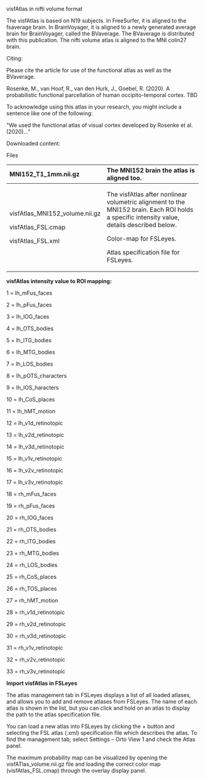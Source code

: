 ﻿visfAtlas in nifti volume format

The visfAtlas is based on N19 subjects. In FreeSurfer, it is aligned to the fsaverage brain. In BrainVoyager, it is aligned to a newly generated average brain for BrainVoyager, called the BVaverage. The BVaverage is distributed with this publication. The nifti volume atlas is aligned to the MNI colin27 brain.

Citing:

Please cite the article for use of the functional atlas as well as the BVaverage.

Rosenke, M., van Hoof, R., van den Hurk, J., Goebel, R. (2020). A probabilistic functional parcellation of human occipito-temporal cortex. TBD

To acknowledge using this atlas in your research, you might include a sentence like one of the following:

"We used the functional atlas of visual cortex developed by Rosenke et al. (2020)…”

Downloaded content:




Files

|MNI152\_T1\_1mm.nii.gz|The MNI152 brain the atlas is aligned too.|
| :- | :- |
|<p>visfAtlas\_MNI152\_volume.nii.gz</p><p></p><p></p><p></p><p>visfAtlas\_FSL.cmap</p><p>visfAtlas\_FSL.xml</p>|<p>The visfAtlas after nonlinear volumetric alignment to the MNI152 brain. Each ROI holds a specific intensity value, details described below.</p><p>Color-map for FSLeyes.</p><p>Atlas specification file for FSLeyes.</p>|




**visfAtlas intensity value to ROI mapping:**

1 = lh\_mFus\_faces

2 = lh\_pFus\_faces

3 = lh\_IOG\_faces

4 = lh\_OTS\_bodies

5 = lh\_ITG\_bodies

6 = lh\_MTG\_bodies

7 = lh\_LOS\_bodies

8 = lh\_pOTS\_characters

9 = lh\_IOS\_haracters

10 = lh\_CoS\_places

11 = lh\_hMT\_motion

12 = lh\_v1d\_retinotopic

13 = lh\_v2d\_retinotopic

14 = lh\_v3d\_retinotopic

15 = lh\_v1v\_retinotopic

16 = lh\_v2v\_retinotopic

17 = lh\_v3v\_retinotopic

18 = rh\_mFus\_faces

19 = rh\_pFus\_faces

20 = rh\_IOG\_faces

21 = rh\_OTS\_bodies

22 = rh\_ITG\_bodies

23 = rh\_MTG\_bodies

24 = rh\_LOS\_bodies

25 = rh\_CoS\_places

26 = rh\_TOS\_places

27 = rh\_hMT\_motion

28 = rh\_v1d\_retinotopic

29 = rh\_v2d\_retinotopic

30 = rh\_v3d\_retinotopic

31 = rh\_v1v\_retinotopic

32 = rh\_v2v\_retinotopic

33 = rh\_v3v\_retinotopic


**Import visfAtlas in FSLeyes**

The atlas management tab in FSLeyes displays a list of all loaded atlases, and allows you to add and remove atlases from FSLeyes. The name of each atlas is shown in the list, but you can click and hold on an atlas to display the path to the atlas specification file.

You can load a new atlas into FSLeyes by clicking the + button and selecting the FSL atlas (.xml) specification file which describes the atlas. To find the management tab; select Settings – Orto View 1 and check the Atlas panel.

The maximum probability map can be visualized by opening the visfATlas\_volume.nii.gz file and loading the correct color map (visfAtlas\_FSL.cmap) through the overlay display panel.
